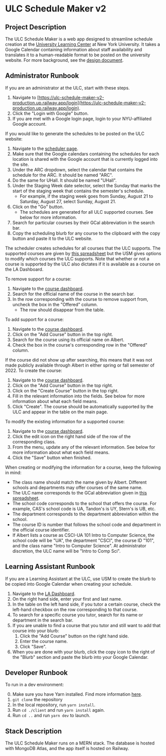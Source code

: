 # ULC Schedule Maker v2

## Project Description

The ULC Schedule Maker is a web app designed to streamline schedule creation at the [University Learning Center](https://www.nyu.edu/students/academic-services/undergraduate-advisement/academic-resource-center/tutoring-and-learning.html) at New York University. It takes a Google Calendar containing information about staff availability and translates it to a human-readable format to be posted on the university website. For more background, see the [design document](https://docs.google.com/document/d/1bi2ZLGn0HfFEMszNzCsU4cFlJxKnIqvQ_unJqpelSVI/edit?usp=sharing).

## Administrator Runbook

If you are an administrator at the ULC, start with these steps.

1. Navigate to [https://ulc-schedule-maker-v2-production.up.railway.app/login](https://ulc-schedule-maker-v2-production.up.railway.app/login).
2. Click the "Login with Google" button.
3. If you are met with a Google login page, login to your NYU-affiliated Google account.

If you would like to generate the schedules to be posted on the ULC website:

1. Navigate to the [scheduler page](https://ulc-schedule-maker-v2-production.up.railway.app/scheduler).
2. Make sure that the Google calendars containing the schedules for each location is shared with the Google account that is currently logged into the site.
3. Under the ARC dropdown, select the calendar that contains the schedule for the ARC. It should be named "ARC".
4. Do the same for UHall. It should be named "UHall".
5. Under the Staging Week date selector, select the Sunday that marks the start of the staging week that contains the semester's schedule.
    * For example, if the staging week goes from Sunday, August 21 to Saturday, August 27, select Sunday, August 21.
6. Click on the "Go" button.
    * The schedules are generated for all ULC supported courses. See below for more information.
7. Search for particular courses by their GCal abbreviation in the search bar.
8. Copy the scheduling blurb for any course to the clipboard with the copy button and paste it to the ULC website.

The scheduler creates schedules for all courses that the ULC supports. The supported courses are given by [this spreadsheet](https://docs.google.com/spreadsheets/d/17Q-wLIOTDlD3ulZ5izbdfJqt170VjWw9opQluhq9khE/edit#gid=0) but the USM gives options to modify which courses the ULC supports. Note that whether or not a course is supported by the ULC also dictates if it is available as a course on the LA Dashboard.

To remove support for a course:

1. Navigate to the [course dashboard](https://ulc-schedule-maker-v2-production.up.railway.app/course-dashboard).
2. Search for the official name of the course in the search bar.
3. In the row corresponding with the course to remove support from, uncheck the box in the "Offered" column.
    * The row should disappear from the table.

To add support for a course:

1. Navigate to the [course dashboard](https://ulc-schedule-maker-v2-production.up.railway.app/course-dashboard).
2. Click on the "Add Course" button in the top right.
3. Search for the course using its official name on Albert.
4. Check the box in the course's corresponding row in the "Offered" column.

If the course did not show up after searching, this means that it was not made publicly available through Albert in either spring or fall semester of 2022. To create the course:

1. Navigate to the [course dashboard](https://ulc-schedule-maker-v2-production.up.railway.app/course-dashboard).
2. Click on the "Add Course" button in the top right.
3. Click on the "Create Course" button in the top right.
4. Fill in the relevant information into the fields. See below for more information about what each field means.
5. Click "Create". The course should be automatically supported by the ULC and appear in the table on the main page.

To modify the existing information for a supported course:

1. Navigate to the [course dashboard](https://ulc-schedule-maker-v2-production.up.railway.app/course-dashboard).
2. Click the edit icon on the right hand side of the row of the corresponding class.
3. From the menu, update any of the relevant information. See below for more information about what each field means.
4. Click the "Save" button when finished.

When creating or modifying the information for a course, keep the following in mind:

* The class name should match the name given by Albert. Different schools and departments may offer courses of the same name.
* The ULC name corresponds to the GCal abbreviation given in [this spreadsheet](https://docs.google.com/spreadsheets/d/17Q-wLIOTDlD3ulZ5izbdfJqt170VjWw9opQluhq9khE/edit#gid=0).
* The school code corresponds to the school that offers the course. For example, CAS's school code is UA, Tandon's is UY, Stern's is UB, etc.
* The department corresponds to the department abbreviation within the school.
* The course ID is number that follows the school code and department in the official course identifier.
* If Albert lists a course as CSCI-UA 101 Intro to Computer Science, the school code will be "UA", the department "CSCI", the course ID "101", and the class name "Intro to Computer Science". At administrator discretion, the ULC name will be "Intro to Comp Sci".

## Learning Assistant Runbook

If you are a Learning Assistant at the ULC, use USM to create the blurb to be copied into Google Calendar when creating your schedule.

1. Navigate to the [LA Dashboard](https://ulc-schedule-maker-v2-production.up.railway.app/la-dashboard).
2. On the right hand side, enter your first and last name.
3. In the table on the left hand side, if you tutor a certain course, check the left-hand checkbox on the row corresponding to that course.
4. To search for a specific course you tutor, search for its name or department in the search bar.
5. If you are unable to find a course that you tutor and still want to add that course into your blurb:
    1. Click the "Add Course" button on the right hand side.
    2. Enter the course name.
    3. Click "Save".
6. When you are done with your blurb, click the copy icon to the right of the "Blurb" section and paste the blurb into your Google Calendar.

## Developer Runbook

To run in a dev environment:

0. Make sure you have Yarn installed. Find more information [here](https://classic.yarnpkg.com/lang/en/docs/install/).
1. `git clone` the repository
2. In the local repository, run `yarn install`.
3. Run `cd ./client` and run `yarn install` again.
4. Run `cd ..` and run `yarn dev` to launch.

## Stack Description

The ULC Schedule Maker runs on a MERN stack. The database is hosted with MongoDB Atlas, and the app itself is hosted on Railway.
